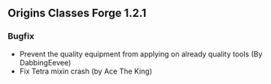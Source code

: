## Origins Classes Forge 1.2.1

### Bugfix
- Prevent the quality equipment from applying on already quality tools (By DabbingEevee)
- Fix Tetra mixin crash (by Ace The King)